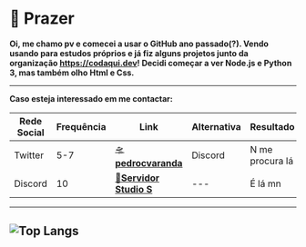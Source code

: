 # 👋 Prazer


**Oi, me chamo pv e comecei a usar o GitHub ano passado(?). Vendo usando para estudos próprios e já fiz alguns projetos junto da organização https://codaqui.dev! Decidi começar a ver Node.js e Python 3, mas também olho Html e Css.**

---

**Caso esteja interessado em me contactar:**

| Rede Social | Frequência | Link | Alternativa | Resultado |
| --- | --- | --- | --- | --- |
| Twitter | 5-7 | [🛸**pedrocvaranda**](https://twitter.com/pedrocvaranda)  | Discord | N me procura lá |
| Discord | 10  | [🚀**Servidor Studio S**](https://discord.gg/GBDXgnjedU) | --- | É lá mn |

---

![Top Langs](https://github-readme-stats.vercel.app/api/top-langs/?username=pedrocvaranda&layout=normal&show_icons=true&theme=nord)
---
